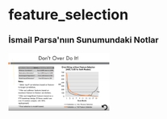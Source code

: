 # feature_selection

### İsmail Parsa'nıın Sunumundaki Notlar

<img src="feature_selection.png" width="200px">



